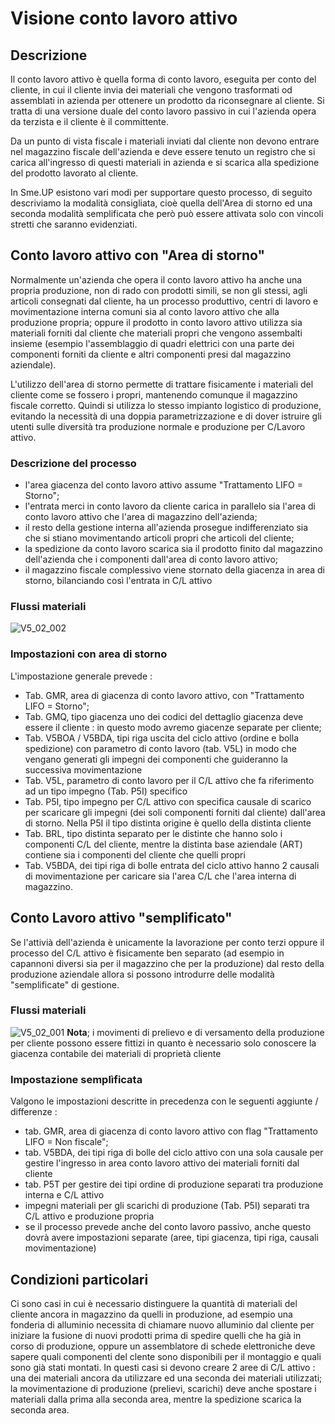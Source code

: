 # Visione conto lavoro attivo
## Descrizione
Il conto lavoro attivo è quella forma di conto lavoro, eseguita per conto del cliente, in cui il cliente invia dei materiali che vengono trasformati od assemblati in azienda per ottenere un prodotto da riconsegnare al cliente.
Si tratta di una versione duale del conto lavoro passivo in cui l'azienda opera da terzista e il cliente è il committente.

Da un punto di vista fiscale i materiali inviati dal cliente non devono entrare nel magazzino fiscale dell'azienda e deve essere tenuto un registro che si carica all'ingresso di questi materiali in azienda e si scarica alla spedizione del prodotto lavorato al cliente.

In Sme.UP esistono vari modi per supportare questo processo, di seguito descriviamo la modalità consigliata, cioè quella dell'Area di storno ed una seconda modalità semplificata che però può essere attivata solo con vincoli stretti che saranno evidenziati.

## Conto lavoro attivo con "Area di storno"
Normalmente un'azienda che opera il conto lavoro attivo ha anche una propria produzione, non di rado con prodotti simili, se non gli stessi, agli articoli consegnati dal cliente, ha un processo produttivo, centri di lavoro e movimentazione interna comuni sia al conto lavoro attivo che alla produzione propria; oppure il prodotto in conto lavoro attivo utilizza sia materiali forniti dal cliente che materiali propri che vengono assembalti insieme (esempio l'assemblaggio di quadri elettrici con una parte dei componenti forniti da cliente e altri componenti presi dal magazzino aziendale).

L'utilizzo dell'area di storno permette di trattare fisicamente i materiali del cliente come se fossero i propri, mantenendo comunque il magazzino fiscale corretto. Quindi si utilizza lo stesso impianto logistico di produzione, evitando la necessità di una doppia parametrizzazione e di dover istruire gli utenti sulle diversità tra produzione normale e produzione per C/Lavoro attivo.

### Descrizione del processo
 * l'area giacenza del conto lavoro attivo assume "Trattamento LIFO = Storno";
 * l'entrata merci in conto lavoro da cliente carica in parallelo sia l'area di conto lavoro attivo che l'area di magazzino dell'azienda;
 * il resto della gestione interna all'azienda prosegue indifferenziato sia che si stiano movimentando articoli propri che articoli del cliente;
 * la spedizione da conto lavoro scarica sia il prodotto finito dal magazzino dell'azienda che i componenti dall'area di conto lavoro attivo;
 * il magazzino fiscale complessivo viene stornato della giacenza in area di storno, bilanciando così l'entrata in C/L attivo

### Flussi materiali
![V5_02_002](http://localhost:3000/immagini/V5_002/V5_02_002.png)
### Impostazioni con area di storno
L'impostazione generale prevede : 
 * Tab. GMR, area di giacenza di conto lavoro attivo, con "Trattamento LIFO = Storno";
 * Tab. GMQ, tipo giacenza uno dei codici del dettaglio giacenza deve essere il cliente :  in questo modo avremo giacenze separate per cliente;
 * Tab. V5BOA / V5BDA,  tipi riga uscita del ciclo attivo (ordine e bolla spedizione) con parametro di conto lavoro (tab. V5L) in modo che vengano generati gli impegni dei componenti che guideranno la successiva movimentazione
 * Tab. V5L, parametro di conto lavoro per il C/L attivo che fa riferimento ad un tipo impegno (Tab. P5I) specifico
 * Tab. P5I, tipo impegno per C/L attivo con specifica causale di scarico per scaricare gli impegni (dei soli componenti forniti dal cliente) dall'area di storno. Nella P5I il tipo distinta origine è quello della distinta cliente
 * Tab. BRL, tipo distinta separato per le distinte che hanno solo i componenti C/L del cliente, mentre la distinta base aziendale (ART) contiene sia i componenti del cliente che quelli propri
 * Tab. V5BDA, dei tipi riga di bolle entrata del ciclo attivo hanno 2 causali di movimentazione per caricare sia l'area C/L che l'area interna di magazzino.

## Conto Lavoro attivo "semplificato"
Se l'attivià dell'azienda è unicamente la lavorazione per conto terzi oppure il processo del C/L attivo è fisicamente ben separato (ad esempio in capannoni diversi sia per il magazzino che per la produzione) dal resto della produzione aziendale allora si possono introdurre delle modalità "semplificate" di gestione.

###
### Flussi materiali
![V5_02_001](http://localhost:3000/immagini/V5_002/V5_02_001.png)
**Nota**; i movimenti di prelievo e di versamento della produzione per cliente possono essere fittizi in quanto è necessario solo conoscere la giacenza contabile dei materiali di proprietà cliente

### Impostazione semplìficata
Valgono le impostazioni descritte in precedenza con le seguenti aggiunte / differenze : 
 * tab. GMR, area di giacenza di conto lavoro attivo con flag "Trattamento LIFO = Non fiscale";
 * tab. V5BDA, dei tipi riga di bolle del ciclo attivo con una sola causale per gestire l'ingresso in area conto lavoro attivo dei materiali forniti dal cliente
 * tab. P5T per gestire dei tipi ordine di produzione separati tra produzione interna e C/L attivo
 * impegni materiali per gli scarichi di produzione (Tab. P5I) separati tra C/L attivo e produzione propria
 * se il processo prevede anche del conto lavoro passivo, anche questo dovrà avere impostazioni separate (aree, tipi giacenza, tipi riga, causali movimentazione)

## Condizioni particolari
Ci sono casi in cui è necessario distinguere la quantità di materiali del cliente ancora in magazzino da quelli in produzione, ad esempio una fonderia di alluminio necessita di chiamare nuovo alluminio dal cliente per iniziare la fusione di nuovi prodotti prima di spedire quelli che ha già in corso di produzione, oppure un assemblatore di schede elettroniche deve sapere quali componenti del clente sono disponibili per il montaggio e quali sono già stati montati.
In questi casi si devono creare 2 aree di C/L attivo :  una dei materiali ancora da utilizzare ed una seconda dei materiali utilizzati; la movimentazione di produzione (prelievi, scarichi) deve anche spostare i materiali dalla prima alla seconda area, mentre la spedizione scarica la seconda area.
